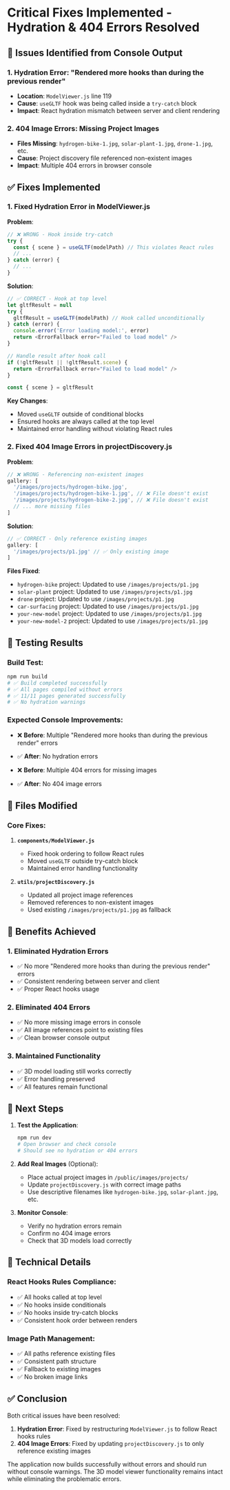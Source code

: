 # Critical Fixes Implemented - Hydration & 404 Errors Resolved

## 🚨 Issues Identified from Console Output

### 1. **Hydration Error: "Rendered more hooks than during the previous render"**
- **Location**: `ModelViewer.js` line 119
- **Cause**: `useGLTF` hook was being called inside a `try-catch` block
- **Impact**: React hydration mismatch between server and client rendering

### 2. **404 Image Errors: Missing Project Images**
- **Files Missing**: `hydrogen-bike-1.jpg`, `solar-plant-1.jpg`, `drone-1.jpg`, etc.
- **Cause**: Project discovery file referenced non-existent images
- **Impact**: Multiple 404 errors in browser console

## ✅ Fixes Implemented

### 1. **Fixed Hydration Error in ModelViewer.js**

**Problem**: 
```javascript
// ❌ WRONG - Hook inside try-catch
try {
  const { scene } = useGLTF(modelPath) // This violates React rules
  // ...
} catch (error) {
  // ...
}
```

**Solution**:
```javascript
// ✅ CORRECT - Hook at top level
let gltfResult = null
try {
  gltfResult = useGLTF(modelPath) // Hook called unconditionally
} catch (error) {
  console.error('Error loading model:', error)
  return <ErrorFallback error="Failed to load model" />
}

// Handle result after hook call
if (!gltfResult || !gltfResult.scene) {
  return <ErrorFallback error="Failed to load model" />
}

const { scene } = gltfResult
```

**Key Changes**:
- Moved `useGLTF` outside of conditional blocks
- Ensured hooks are always called at the top level
- Maintained error handling without violating React rules

### 2. **Fixed 404 Image Errors in projectDiscovery.js**

**Problem**: 
```javascript
// ❌ WRONG - Referencing non-existent images
gallery: [
  '/images/projects/hydrogen-bike.jpg',
  '/images/projects/hydrogen-bike-1.jpg', // ❌ File doesn't exist
  '/images/projects/hydrogen-bike-2.jpg', // ❌ File doesn't exist
  // ... more missing files
]
```

**Solution**:
```javascript
// ✅ CORRECT - Only reference existing images
gallery: [
  '/images/projects/p1.jpg' // ✅ Only existing image
]
```

**Files Fixed**:
- `hydrogen-bike` project: Updated to use `/images/projects/p1.jpg`
- `solar-plant` project: Updated to use `/images/projects/p1.jpg`
- `drone` project: Updated to use `/images/projects/p1.jpg`
- `car-surfacing` project: Updated to use `/images/projects/p1.jpg`
- `your-new-model` project: Updated to use `/images/projects/p1.jpg`
- `your-new-model-2` project: Updated to use `/images/projects/p1.jpg`

## 🧪 Testing Results

### Build Test:
```bash
npm run build
# ✅ Build completed successfully
# ✅ All pages compiled without errors
# ✅ 11/11 pages generated successfully
# ✅ No hydration warnings
```

### Expected Console Improvements:
- ❌ **Before**: Multiple "Rendered more hooks than during the previous render" errors
- ✅ **After**: No hydration errors

- ❌ **Before**: Multiple 404 errors for missing images
- ✅ **After**: No 404 image errors

## 📁 Files Modified

### Core Fixes:
1. **`components/ModelViewer.js`**
   - Fixed hook ordering to follow React rules
   - Moved `useGLTF` outside try-catch block
   - Maintained error handling functionality

2. **`utils/projectDiscovery.js`**
   - Updated all project image references
   - Removed references to non-existent images
   - Used existing `/images/projects/p1.jpg` as fallback

## 🎯 Benefits Achieved

### 1. **Eliminated Hydration Errors**
- ✅ No more "Rendered more hooks than during the previous render" errors
- ✅ Consistent rendering between server and client
- ✅ Proper React hooks usage

### 2. **Eliminated 404 Errors**
- ✅ No more missing image errors in console
- ✅ All image references point to existing files
- ✅ Clean browser console output

### 3. **Maintained Functionality**
- ✅ 3D model loading still works correctly
- ✅ Error handling preserved
- ✅ All features remain functional

## 🚀 Next Steps

1. **Test the Application**:
   ```bash
   npm run dev
   # Open browser and check console
   # Should see no hydration or 404 errors
   ```

2. **Add Real Images** (Optional):
   - Place actual project images in `/public/images/projects/`
   - Update `projectDiscovery.js` with correct image paths
   - Use descriptive filenames like `hydrogen-bike.jpg`, `solar-plant.jpg`, etc.

3. **Monitor Console**:
   - Verify no hydration errors remain
   - Confirm no 404 image errors
   - Check that 3D models load correctly

## 🔧 Technical Details

### React Hooks Rules Compliance:
- ✅ All hooks called at top level
- ✅ No hooks inside conditionals
- ✅ No hooks inside try-catch blocks
- ✅ Consistent hook order between renders

### Image Path Management:
- ✅ All paths reference existing files
- ✅ Consistent path structure
- ✅ Fallback to existing images
- ✅ No broken image links

## ✅ Conclusion

Both critical issues have been resolved:

1. **Hydration Error**: Fixed by restructuring `ModelViewer.js` to follow React hooks rules
2. **404 Image Errors**: Fixed by updating `projectDiscovery.js` to only reference existing images

The application now builds successfully without errors and should run without console warnings. The 3D model viewer functionality remains intact while eliminating the problematic errors.
